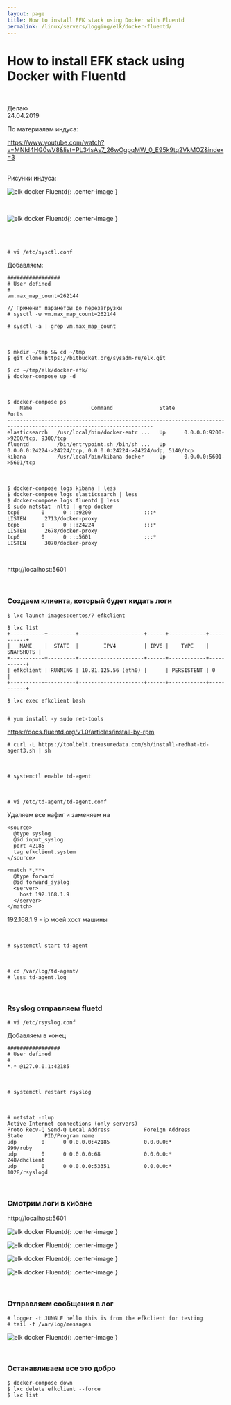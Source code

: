 ```yaml
---
layout: page
title: How to install EFK stack using Docker with Fluentd
permalink: /linux/servers/logging/elk/docker-fluentd/
---
```


# How to install EFK stack using Docker with Fluentd

<br/>

Делаю  
24.04.2019

По материалам индуса:

https://www.youtube.com/watch?v=MNId4HG0wV8&list=PL34sAs7_26wOgpqMW_0_E95k9tq2VkMOZ&index=3

<br/>
Рисунки индуса:
<br/>

![elk docker Fluentd](/img/linux/servers/logging/elk/intall/elk-docker-fluentd-01.png "elk docker Fluentd"){: .center-image }

<br/>

![elk docker Fluentd](/img/linux/servers/logging/elk/intall/elk-docker-fluentd-02.png "elk docker Fluentd"){: .center-image }

<br/>

<br/>

    # vi /etc/sysctl.conf

Добавляем:

```
#################
# User defined
#
vm.max_map_count=262144
```

    // Применит параметры до перезагрузки
    # sysctl -w vm.max_map_count=262144

    # sysctl -a | grep vm.max_map_count

<br/>

    $ mkdir ~/tmp && cd ~/tmp
    $ git clone https://bitbucket.org/sysadm-ru/elk.git

    $ cd ~/tmp/elk/docker-efk/
    $ docker-compose up -d

<br/>

    $ docker-compose ps
        Name                   Command               State                              Ports
    ---------------------------------------------------------------------------------------------------------------------
    elasticsearch   /usr/local/bin/docker-entr ...   Up      0.0.0.0:9200->9200/tcp, 9300/tcp
    fluentd         /bin/entrypoint.sh /bin/sh ...   Up      0.0.0.0:24224->24224/tcp, 0.0.0.0:24224->24224/udp, 5140/tcp
    kibana          /usr/local/bin/kibana-docker     Up      0.0.0.0:5601->5601/tcp

<br/>

    $ docker-compose logs kibana | less
    $ docker-compose logs elasticsearch | less
    $ docker-compose logs fluentd | less
    $ sudo netstat -nltp | grep docker
    tcp6       0      0 :::9200                 :::*                    LISTEN      2713/docker-proxy
    tcp6       0      0 :::24224                :::*                    LISTEN      2678/docker-proxy
    tcp6       0      0 :::5601                 :::*                    LISTEN      3070/docker-proxy

<br/>

http://localhost:5601

<br/>

### Создаем клиента, который будет кидать логи

    $ lxc launch images:centos/7 efkclient

    $ lxc list
    +-----------+---------+---------------------+------+------------+-----------+
    |   NAME    |  STATE  |        IPV4         | IPV6 |    TYPE    | SNAPSHOTS |
    +-----------+---------+---------------------+------+------------+-----------+
    | efkclient | RUNNING | 10.81.125.56 (eth0) |      | PERSISTENT | 0         |
    +-----------+---------+---------------------+------+------------+-----------+

    $ lxc exec efkclient bash


    # yum install -y sudo net-tools

https://docs.fluentd.org/v1.0/articles/install-by-rpm

    # curl -L https://toolbelt.treasuredata.com/sh/install-redhat-td-agent3.sh | sh

<br/>

    # systemctl enable td-agent

<br/>

    # vi /etc/td-agent/td-agent.conf

Удаляем все нафиг и заменяем на

```
<source>
  @type syslog
  @id input_syslog
  port 42185
  tag efkclient.system
</source>

<match *.**>
  @type forward
  @id forward_syslog
  <server>
    host 192.168.1.9
  </server>
</match>
```

192.168.1.9 - ip моей хост машины

<br/>

    # systemctl start td-agent

<br/>

    # cd /var/log/td-agent/
    # less td-agent.log

<br/>

### Rsyslog отправляем fluetd

    # vi /etc/rsyslog.conf

Добавляем в конец

```
#################
# User defined
#
*.* @127.0.0.1:42185
```

<br/>

    # systemctl restart rsyslog

<br/>

    # netstat -nlup
    Active Internet connections (only servers)
    Proto Recv-Q Send-Q Local Address           Foreign Address         State       PID/Program name
    udp        0      0 0.0.0.0:42185           0.0.0.0:*                           999/ruby
    udp        0      0 0.0.0.0:68              0.0.0.0:*                           248/dhclient
    udp        0      0 0.0.0.0:53351           0.0.0.0:*                           1028/rsyslogd

<br/>

### Смотрим логи в кибане

http://localhost:5601

![elk docker Fluentd](/img/linux/servers/logging/elk/intall/elk-docker-fluentd-03.png "elk docker Fluentd"){: .center-image }

![elk docker Fluentd](/img/linux/servers/logging/elk/intall/elk-docker-fluentd-04.png "elk docker Fluentd"){: .center-image }

![elk docker Fluentd](/img/linux/servers/logging/elk/intall/elk-docker-fluentd-05.png "elk docker Fluentd"){: .center-image }

![elk docker Fluentd](/img/linux/servers/logging/elk/intall/elk-docker-fluentd-06.png "elk docker Fluentd"){: .center-image }

<br/>

### Отправляем сообщения в лог

    # logger -t JUNGLE hello this is from the efkclient for testing
    # tail -f /var/log/messages

![elk docker Fluentd](/img/linux/servers/logging/elk/intall/elk-docker-fluentd-07.png "elk docker Fluentd"){: .center-image }

<br/>

### Останавливаем все это добро

    $ docker-compose down
    $ lxc delete efkclient --force
    $ lxc list
